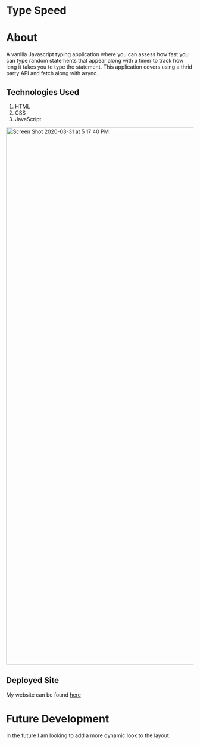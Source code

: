 # Type Speed

# About

A vanilla Javascript typing application where you can assess how fast you can type random statements that appear along with a timer to track how long it takes you to type the statement. This application covers using a thrid party API and fetch along with async.

## Technologies Used

1. HTML
2. CSS
3. JavaScript

<img width="1440" alt="Screen Shot 2020-03-31 at 5 17 40 PM" src="https://user-images.githubusercontent.com/54545904/78075990-8e0ef680-7373-11ea-9f01-10e9c29626fc.png">

## Deployed Site

My website can be found [here](https://type-speed.netlify.com)

# Future Development

In the future I am looking to add a more dynamic look to the layout.
